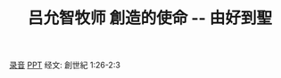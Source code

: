 ﻿---
layout: post
title: 吕允智牧师 創造的使命 -- 由好到聖
category: message
tag: message
---

[录音](https://drive.google.com/open?id=1MsjSoivV61dsNYBfa-zIXl-efBkfXFzn)  [PPT](https://drive.google.com/open?id=1WnkhSDuNst-nLnfa5-3uS4n8eiaVK_kO) 经文: 創世紀 1:26-2:3
